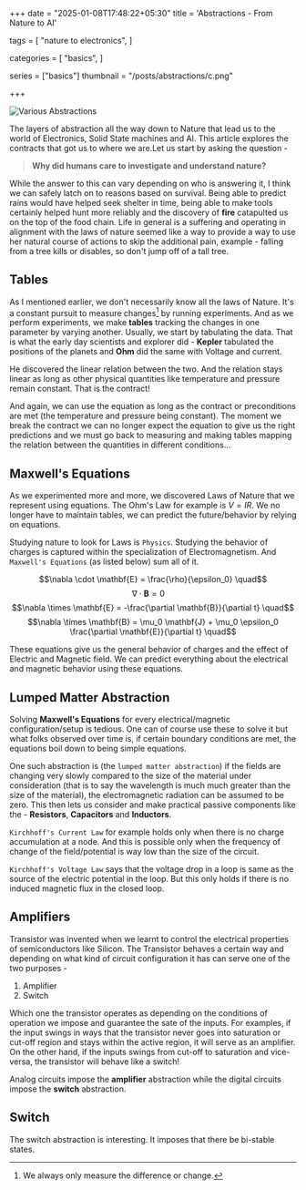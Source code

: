+++
date  = "2025-01-08T17:48:22+05:30"
title = 'Abstractions - From Nature to AI'

tags = [
    "nature to electronics",
]

categories = [
    "basics",
]

series = ["basics"]
thumbnail = "/posts/abstractions/c.png"

+++

![](/posts/abstractions/c.png "Various Abstractions")

The layers of abstraction all the way down to Nature that lead us to the world of Electronics, Solid State machines and AI. This article explores the contracts that got us to where we are.Let us start by asking the question -

<!--more-->

> **Why did humans care to investigate and understand nature?**

While the answer to this can vary depending on who is answering it, I think we can safely latch on to reasons based on survival. Being able to predict rains would have helped seek shelter in time, being able to make tools certainly helped hunt more reliably and the discovery of **fire** catapulted us on the top of the food chain. Life in general is a suffering and operating in alignment with the laws of nature seemed like a way to provide a way to use her natural course of actions to skip the additional pain, example - falling from a tree kills or disables, so don't jump off of a tall tree.

## Tables

As I mentioned earlier, we don't necessarily know all the laws of Nature. It's a constant pursuit to measure changes[^1] by running experiments. And as we perform experiments, we make **tables** tracking the changes in one parameter by varying another. Usually, we start by tabulating the data. That is what the early day scientists and explorer did - **Kepler** tabulated the positions of the planets and **Ohm** did the same with Voltage and current.

He discovered the linear relation between the two. And the relation stays linear as long as other physical quantities like temperature and pressure remain constant. That is the contract!

And again, we can use the equation as long as the contract or preconditions are met (the temperature and pressure being constant). The moment we break the contract we can no longer expect the equation to give us the right predictions and we must go back to measuring and making tables mapping the relation between the quantities in different conditions...

## Maxwell's Equations

As we experimented more and more, we discovered Laws of Nature that we represent using equations. The Ohm's Law for example is $V=IR$. We no longer have to maintain tables, we can predict the future/behavior by relying on equations.

Studying nature to look for Laws is `Physics`. Studying the behavior of charges is captured within the specialization of Electromagnetism. And `Maxwell's Equations` (as listed below) sum all of it.

$$\nabla \cdot \mathbf{E} = \frac{\rho}{\epsilon_0} \quad$$
$$\nabla \cdot \mathbf{B} = 0 \quad$$
$$\nabla \times \mathbf{E} = -\frac{\partial \mathbf{B}}{\partial t} \quad$$
$$\nabla \times \mathbf{B} = \mu_0 \mathbf{J} + \mu_0 \epsilon_0 \frac{\partial \mathbf{E}}{\partial t} \quad$$

These equations give us the general behavior of charges and the effect of Electric and Magnetic field. We can predict everything about the electrical and magnetic behavior using these equations.

## Lumped Matter Abstraction

Solving **Maxwell's Equations** for every electrical/magnetic configuration/setup is tedious. One can of course use these to solve it but what folks observed over time is, if certain boundary conditions are met, the equations boil down to being simple equations.

One such abstraction is (the `lumped matter abstraction`) if the fields are changing very slowly compared to the size of the material under consideration (that is to say the wavelength is much much greater than the size of the material), the electromagnetic radiation can be assumed to be zero. This then lets us consider and make practical passive components like the - **Resistors**, **Capacitors** and **Inductors**.

`Kirchhoff's Current Law` for example holds only when there is no charge accumulation at a node. And this is possible only when the frequency of change of the field/potential is way low than the size of the circuit.

`Kirchhoff's Voltage Law` says that the voltage drop in a loop is same as the source of the electric potential in the loop. But this only holds if there is no induced magnetic flux in the closed loop.

## Amplifiers

Transistor was invented when we learnt to control the electrical properties of semiconductors like Silicon. The Transistor behaves a certain way and depending on what kind of circuit configuration it has can serve one of the two purposes -
1. Amplifier
1. Switch

Which one the transistor operates as depending on the conditions of operation we impose and guarantee the sate of the inputs. For examples, if the input swings in ways that the transistor never goes into saturation or cut-off region and stays within the active region, it will serve as an amplifier. On the other hand, if the inputs swings from cut-off to saturation and vice-versa, the transistor will behave like a switch!

Analog circuits impose the **amplifier** abstraction while the digital circuits impose the **switch** abstraction.

## Switch

The switch abstraction is interesting. It imposes that there be bi-stable states.

<!--
## Digital Abstraction

## Combinational Logic

## Clocked Abstraction

## Instruction Set Architecture

## Language Abstractions

## System Calls and OS

## API

## Applications
-->
[^1]: We always only measure the difference or change.
